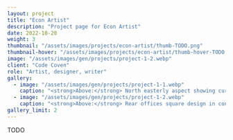 ```yaml
---
layout: project
title: "Econ Artist"
description: "Project page for Econ Artist"
date: 2022-10-20
weight: 3
thumbnail: "/assets/images/projects/econ-artist/thumb-TODO.png"
thumbnail-hover: "/assets/images/projects/econ-artist/thumb-hover-TODO.jpg"
image: "/assets/images/gen/projects/project-1-2.webp"
client: "Code Coven"
role: "Artist, designer, writer"
gallery:
  - image: "/assets/images/gen/projects/project-1-1.webp"
    caption: "<strong>Above:</strong> North easterly aspect showing curved design"
  - image: "/assets/images/gen/projects/project-1-2.webp"
    caption: "<strong>Above:</strong> Rear offices square design in contrast"
gallery_limit: 2
---
```


TODO
